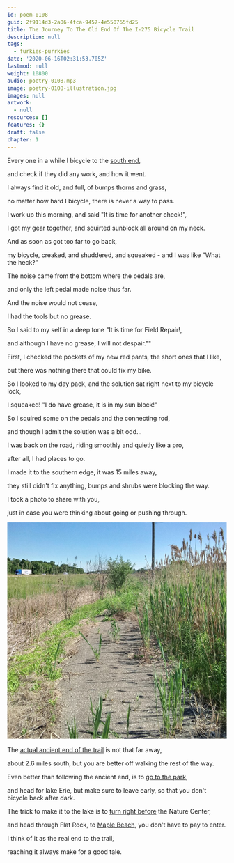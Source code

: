 ```yaml
---
id: poem-0108
guid: 2f9114d3-2a06-4fca-9457-4e550765fd25
title: The Journey To The Old End Of The I-275 Bicycle Trail
description: null
tags:
  - furkies-purrkies
date: '2020-06-16T02:31:53.705Z'
lastmod: null
weight: 10800
audio: poetry-0108.mp3
image: poetry-0108-illustration.jpg
images: null
artwork:
  - null
resources: []
features: {}
draft: false
chapter: 1
---
```


Every one in a while I bicycle to the [south end](https://goo.gl/maps/J7BhcUqsPx1wNJEBA),

and check if they did any work, and how it went.

I always find it old, and full, of bumps thorns and grass,

no matter how hard I bicycle, there is never a way to pass.

I work up this morning, and said "It is time for another check!",

I got my gear together, and squirted sunblock all around on my neck.

And as soon as got too far to go back,

my bicycle, creaked, and shuddered, and squeaked - and I was like "What the heck?"

The noise came from the bottom where the pedals are,

and only the left pedal made noise thus far.

And the noise would not cease,

I had the tools but no grease.

So I said to my self in a deep tone "It is time for Field Repair!,

and although I have no grease, I will not despair.""

First, I checked the pockets of my new red pants, the short ones that I like,

but there was nothing there that could fix my bike.

So I looked to my day pack, and the solution sat right next to my bicycle lock,

I squeaked! "I do have grease, it is in my sun block!"

So I squired some on the pedals and the connecting rod,

and though I admit the solution was a bit odd...

I was back on the road, riding smoothly and quietly like a pro,

after all, I had places to go.

I made it to the southern edge, it was 15 miles away,

they still didn't fix anything, bumps and shrubs were blocking the way.

I took a photo to share with you,

just in case you were thinking about going or pushing through.

![Path](files/poetry-0108-end.jpg)

The [actual ancient end of the trail](https://goo.gl/maps/oRaowTwL1cdz5G549) is not that far away,

about 2.6 miles south, but you are better off walking the rest of the way.

Even better than following the ancient end, is to [go to the park](https://goo.gl/maps/j93A21irtxaaRzd96),

and head for lake Erie, but make sure to leave early, so that you don't bicycle back after dark.

The trick to make it to the lake is to [turn right before](https://goo.gl/maps/yDvAJg3dUWX2atPY9) the Nature Center,

and head through Flat Rock, to [Maple Beach](https://goo.gl/maps/Uq1DXX5HRwXxYtcW7), you don't have to pay to enter.

I think of it as the real end to the trail,

reaching it always make for a good tale.
